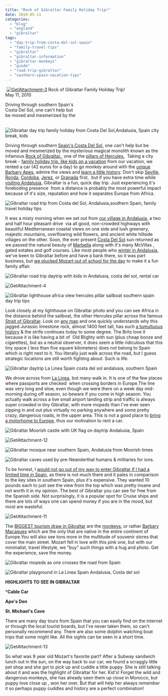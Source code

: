 ```yaml
---
title: "Rock of Gibraltar Family Holiday Trip!"
date: 2010-05-11
categories: 
  - "blog"
  - "england"
  - "gibraltar"
tags: 
  - "day-trip-from-costa-del-sol-spain"
  - "family-travel-tips"
  - "gibraltar"
  - "gibraltar-information"
  - "gibraltar-monkeys"
  - "guide"
  - "road-trip-gibraltar"
  - "southern-spain-vacation-tips"
---
```


  [![GetAttachment-3](https://pub-ac94b3f306b24c0dba4238943c97f2e1.r2.dev/6a00e5502a95078833013480ac0e5d970c.jpg)](https://pub-ac94b3f306b24c0dba4238943c97f2e1.r2.dev/2025/09/6a00e5502a95078833013480ac0e5d970c.jpg) Rock of Gibraltar Family Holiday Trip!  
May 11, 2010

Driving through southern Spain's  
Costa Del Sol, one can't help but  
be moved and mesmerized by the

  

<!--more-->

  ![Gibraltar day trip family holiday from Costa Del Sol,Andalusia, Spain city break, kids](https://pub-ac94b3f306b24c0dba4238943c97f2e1.r2.dev/6a00e5502a950788330133ed78895b970b.jpg)  
  

Driving through southern [Spain's Costa Del Sol,](https://pub-ac94b3f306b24c0dba4238943c97f2e1.r2.dev/2008/04/road-to-ronda.html) one can't help but be moved and mesmerized by the mysterious magical monolith known as the infamous [Rock of Gibraltar.](http://en.wikipedia.org/wiki/Gibraltar), one of the [pillars of Hercules.](http://en.wikipedia.org/wiki/Pillars_of_Hercules)  Taking a city break - [family holiday trip, like kids on a vacation](https://pub-ac94b3f306b24c0dba4238943c97f2e1.r2.dev/2010/05/camping-europe-in-a-motorhome-rv-5-best-sites-roadtrip-europe-family-travel-budget-best-price.html#more) from our vacation, we rented a car (42 euros for a day) to go monkey around with the [unique Barbary Apes](https://pub-ac94b3f306b24c0dba4238943c97f2e1.r2.dev/2007/04/monkeys-taxi-te.html#more), admire the views and [learn a little history](http://www.discovergibraltar.com/). Don't skip [Seville](https://pub-ac94b3f306b24c0dba4238943c97f2e1.r2.dev/2007/03/ole-sublime-sev.html), [Ronda](https://pub-ac94b3f306b24c0dba4238943c97f2e1.r2.dev/2007/02/spains-oldest-b.html), [Cordoba,](https://pub-ac94b3f306b24c0dba4238943c97f2e1.r2.dev/2007/03/el-caballo-rojo.html) [Jerez](https://pub-ac94b3f306b24c0dba4238943c97f2e1.r2.dev/2008/05/joys-of-the-roa.html), or [Granada](https://pub-ac94b3f306b24c0dba4238943c97f2e1.r2.dev/2007/03/la-alhambra.html) first,  but if you have extra time while [visiting Andalusia](https://pub-ac94b3f306b24c0dba4238943c97f2e1.r2.dev/2010/03/ahh-arab-baths-andalusia-spa-malaga-granada-benalmedena-massage-hotspringsthemal-water-roman.html), Gibraltar is a fun, quick day trip. Just experiencing it's foreboding presence  from a distance is probably the most powerful impact because of it's size, reputation and how it separates Europe from Africa.

![Gibraltar road trip from Costa del Sol, Andalusia,southern Spain, family travel holiday tips](https://pub-ac94b3f306b24c0dba4238943c97f2e1.r2.dev/6a00e5502a950788330133ed787d63970b.jpg)

It was a misty morning when we set out from [our village in Andalusia,](https://pub-ac94b3f306b24c0dba4238943c97f2e1.r2.dev/2009/11/lifestyle-design-a-winter-in-spain-extendedtravel-digitalnomad-miniretirement-4hww-travel.html#more) a two and half hour pleasant drive  via all good, non-crowded highways with beautiful Mediterranean coastal views on one side and lush greenery,  majestic mountains, overflowing wild flowers, and ancient white hillside villages on the other. Soon, the ever present [Costa Del Sol](https://pub-ac94b3f306b24c0dba4238943c97f2e1.r2.dev/2007/02/marbella.html) sun returned as we passed the natural beauty of [Marbella](https://pub-ac94b3f306b24c0dba4238943c97f2e1.r2.dev/2008/06/malaga-marbella.html) along with it's many McVillas , gated estates and golf courses. Like most people who [winter in Andalusia](https://pub-ac94b3f306b24c0dba4238943c97f2e1.r2.dev/2009/11/whats-a-spain-winter-rental-like-extended-travel-digital-nomad-4hww-vacation-.html), we've been to Gibraltar before and have a bank there, so it was part business, but [we plucked Mozart out of school for the day](https://pub-ac94b3f306b24c0dba4238943c97f2e1.r2.dev/2006/11/first-day-of-sc.html) to make it a fun family affair. 

![Gibraltar road trip daytrip with kids in Andalusia, costa del sol, rental car](https://pub-ac94b3f306b24c0dba4238943c97f2e1.r2.dev/6a00e5502a95078833013480ac6db4970c.jpg)

![GetAttachment-4](https://pub-ac94b3f306b24c0dba4238943c97f2e1.r2.dev/6a00e5502a950788330133ed796c75970b.jpg)  

![Gibraltar lighthouse africa view hercules pillar sailboat southern spain day trip tips](https://pub-ac94b3f306b24c0dba4238943c97f2e1.r2.dev/6a00e5502a95078833013480accbac970c.jpg)

Look closely at my lighthouse on Gibraltar photo and you can see Africa in the distance behind the sailboat, the other Hercules pillar across the famous [Strait of Gibraltar](http://en.wikipedia.org/wiki/Strait_of_Gibraltar). Look on [any map](http://www.worldatlas.com/aatlas/infopage/gibraltar.htm) and one quickly understands why this jagged Jurassic limestone rock, almost 1400 feet tall, has such [a tumultuous history](http://en.wikipedia.org/wiki/History_of_Gibraltar) & the strife continues today to some degree. The Brits love it because it is like having a bit of  Old Blighty with sun (plus cheap booze and cigarettes), but as a neutral observer, it does seem a little ridiculous that this tiny space ( less than five square kilometers) does not belong to Spain which is right next to it. You literally just walk across the road, but I guess strategic locations are still worth fighting about. Such is life.

![Gibraltar daytrip La Linea Spain costa del sol andalusia, southern Spain](https://pub-ac94b3f306b24c0dba4238943c97f2e1.r2.dev/6a00e5502a95078833013480ad02f0970c.jpg)

We drove across from [La Linea](http://en.wikipedia.org/wiki/La_L%C3%ADnea_de_la_Concepci%C3%B3n), but many walk in. It is one of the few places where passports are checked  when crossing borders in Europe.The line was very long and slow, even though we were there on a week day mid-morning during off season, so beware if you come in high season. You actually walk across a live small airport landing strip and traffic is always super crowded in tiny Gibraltar, with more mopeds than I've ever seen zipping in and out plus virtually no parking anywhere and some pretty crazy, dangerous roads, in the upper area. This is not a good place to [bring a motorhome to Europe,](https://pub-ac94b3f306b24c0dba4238943c97f2e1.r2.dev/2010/05/camping-europe-in-a-motorhome-rv-5-best-sites-roadtrip-europe-family-travel-budget-best-price.html#more) thus our motivation to rent a car.

![Gibraltar Moorish castle with UK flag on daytrip Andalusia, Spain](https://pub-ac94b3f306b24c0dba4238943c97f2e1.r2.dev/6a00e5502a950788330133ed7997c9970b.jpg)

![GetAttachment-12](https://pub-ac94b3f306b24c0dba4238943c97f2e1.r2.dev/6a00e5502a95078833013480ad1867970c.jpg) 

![Gibraltar mosque near southern Spain, Andalusia from Moorish times](https://pub-ac94b3f306b24c0dba4238943c97f2e1.r2.dev/6a00e5502a95078833013480ad19b9970c.jpg)  

![Gibraltar caves used by pre-Neanderthal humans & militaries for ions.](https://pub-ac94b3f306b24c0dba4238943c97f2e1.r2.dev/6a00e5502a950788330133ed799f1e970b.jpg)

To be honest, I [would not go out of my way to enter Gibraltar if I had a limited time in Spain](http://gospain.about.com/od/topspanishcities/p/gibraltar.htm), as there is not much there and it pales in comparison to the key sites in southern Spain, plus it's expensive. They wanted 10 pounds each to just see the view from the top which was pretty insane and not worth it in my opinion. The best of Gibraltar you can see for free from the Spanish side. Not surprisingly, it is a popular spot for Cruise ships and there are lots of ways one can spend money if you are in the mood, but most are wasteful.

![GetAttachment-11](https://pub-ac94b3f306b24c0dba4238943c97f2e1.r2.dev/6a00e5502a95078833013480ad41a7970c.jpg)

The [BIGGEST tourism draw in Gibraltar](http://www.nytimes.com/2005/06/28/international/europe/28monkey.html) are the [monkeys,](http://en.wikipedia.org/wiki/Gibraltar_Barbary_Macaques) or rather [Barbary Macaques](https://pub-ac94b3f306b24c0dba4238943c97f2e1.r2.dev/2007/04/monkeys-taxi-te.html#more) which are the only that are native in the entire continent of Europe.You will also see tons more in the multitude of souvenir stores that cover the main street. Mozart fell in love with this pink one, but with our minimalist, travel lifestyle, we "buy" such things with a hug and photo. Get the experience, save the money.

![Gibraltar mopeds as one crosses the road from Spain](https://pub-ac94b3f306b24c0dba4238943c97f2e1.r2.dev/6a00e5502a950788330133ed79d0d8970b.jpg)  

![Gibraltar playground in La Linea Spain Andalusia, Costa del sol](https://pub-ac94b3f306b24c0dba4238943c97f2e1.r2.dev/6a00e5502a95078833013480ad7404970c.jpg)

**HIGHLIGHTS TO SEE IN GIBRALTAR**

\***Cable Car**

**Ape's Den**

**St. Michael's Cave**

There are many day tours from Spain that you can easily find on the internet or through the local tourist boards, but I've never taken them, so can't personally recommend any. There are also some dolphin watching boat trips that some might like. All the sights can be seen in a short time.

![GetAttachment-13](https://pub-ac94b3f306b24c0dba4238943c97f2e1.r2.dev/6a00e5502a950788330133ed7a0490970b.jpg)

So what was 9 year old Mozart's favorite part? After a Subway sandwich lunch out in the sun, on the way back to our car, we found a scraggly little pet shop and she got to pick up and cuddle a little puppy. She is still talking about it and was the highlight of Gibraltar for her. Kid's! Forget the wild and dangerous monkeys, she has already seen them up close in Morocco, but puppy love close up , won her over. But that will help her always remember it so perhaps puppy cuddles and history are a perfect combination!
